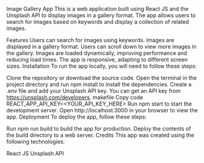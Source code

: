 Image Gallery App
This is a web application built using React JS and the Unsplash API to display images in a gallery format. The app allows users to search for images based on keywords and display a collection of related images.

Features
Users can search for images using keywords.
Images are displayed in a gallery format.
Users can scroll down to view more images in the gallery.
Images are loaded dynamically, improving performance and reducing load times.
The app is responsive, adapting to different screen sizes.
Installation
To run the app locally, you will need to follow these steps:

Clone the repository or download the source code.
Open the terminal in the project directory and run npm install to install the dependencies.
Create a .env file and add your Unsplash API key. You can get an API key from https://unsplash.com/developers.
makefile
Copy code
REACT_APP_API_KEY=<YOUR_API_KEY_HERE>
Run npm start to start the development server.
Open http://localhost:3000 in your browser to view the app.
Deployment
To deploy the app, follow these steps:

Run npm run build to build the app for production.
Deploy the contents of the build directory to a web server.
Credits
This app was created using the following technologies:

React JS
Unsplash API
